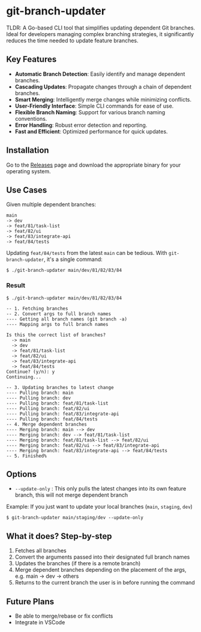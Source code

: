 # git-branch-updater

TLDR: A Go-based CLI tool that simplifies updating dependent Git branches. Ideal for developers managing complex branching strategies, it significantly reduces the time needed to update feature branches.

## Key Features

- **Automatic Branch Detection**: Easily identify and manage dependent branches.
- **Cascading Updates**: Propagate changes through a chain of dependent branches.
- **Smart Merging**: Intelligently merge changes while minimizing conflicts.
- **User-Friendly Interface**: Simple CLI commands for ease of use.
- **Flexible Branch Naming**: Support for various branch naming conventions.
- **Error Handling**: Robust error detection and reporting.
- **Fast and Efficient**: Optimized performance for quick updates.

## Installation
Go to the [Releases](https://github.com/paolojulian/git-branch-updater/releases/tag/v1.0.0) page and download the appropriate binary for your operating system.

## Use Cases

Given multiple dependent branches:

```
main
-> dev
-> feat/81/task-list
-> feat/82/ui
-> feat/83/integrate-api
-> feat/84/tests

```
Updating `feat/84/tests` from the latest `main` can be tedious. With `git-branch-updater`, it's a single command:


```
$ ./git-branch-updater main/dev/81/82/83/84
```

### Result
```
$ ./git-branch-updater main/dev/81/82/83/84

-- 1. Fetching branches
-- 2. Convert args to full branch names
---- Getting all branch names (git branch -a)
---- Mapping args to full branch names

Is this the correct list of branches?
  -> main
  -> dev
  -> feat/81/task-list
  -> feat/82/ui
  -> feat/83/integrate-api
  -> feat/84/tests
Continue? (y/n): y 
Continuing...

-- 3. Updating branches to latest change
---- Pulling branch: main
---- Pulling branch: dev
---- Pulling branch: feat/81/task-list
---- Pulling branch: feat/82/ui
---- Pulling branch: feat/83/integrate-api
---- Pulling branch: feat/84/tests
-- 4. Merge dependent branches
---- Merging branch: main --> dev
---- Merging branch: dev --> feat/81/task-list
---- Merging branch: feat/81/task-list --> feat/82/ui
---- Merging branch: feat/82/ui --> feat/83/integrate-api
---- Merging branch: feat/83/integrate-api --> feat/84/tests
-- 5. Finished%                     
```

## Options
- `--update-only` : This only pulls the latest changes into its own feature branch, this will not merge dependent branch

Example: If you just want to update your local branches (`main`, `staging`, `dev`)
```
$ git-branch-updater main/staging/dev --update-only
```

## What it does? Step-by-step
1. Fetches all branches
2. Convert the arguments passed into their designated full branch names
3. Updates the branches (if there is a remote branch)
4. Merge dependent branches depending on the placement of the args, e.g. main -> dev -> others
5. Returns to the current branch the user is in before running the command

## Future Plans
- Be able to merge/rebase or fix conflicts
- Integrate in VSCode
